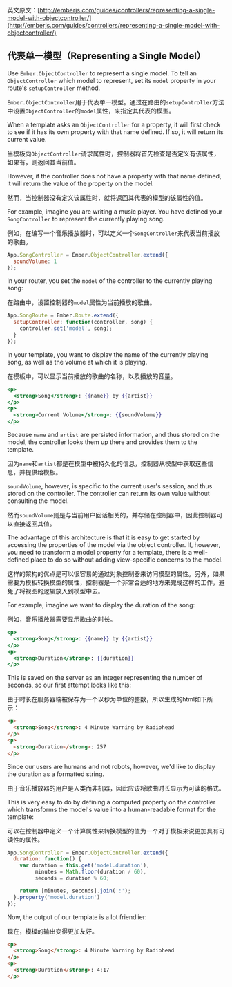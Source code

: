英文原文：[http://emberjs.com/guides/controllers/representing-a-single-model-with-objectcontroller/](http://emberjs.com/guides/controllers/representing-a-single-model-with-objectcontroller/)

## 代表单一模型（Representing a Single Model）

Use `Ember.ObjectController` to represent a single model. To tell an
`ObjectController` which model to represent, set its `model`
property in your route's `setupController` method.

`Ember.ObjectController`用于代表单一模型。通过在路由的`setupController`方法中设置`ObjectController`的`model`属性，来指定其代表的模型。

When a template asks an `ObjectController` for a property, it will first
check to see if it has its own property with that name defined. If so, it will
return its current value.

当模板向`ObjectController`请求属性时，控制器将首先检查是否定义有该属性，如果有，则返回其当前值。

However, if the controller does not have a property with that name defined, it
will return the value of the property on the model.

然而，当控制器没有定义该属性时，就将返回其代表的模型的该属性的值。

For example, imagine you are writing a music player. You have defined
your `SongController` to represent the currently playing song.

例如，在编写一个音乐播放器时，可以定义一个`SongController`来代表当前播放的歌曲。

```javascript
App.SongController = Ember.ObjectController.extend({
  soundVolume: 1
});
```

In your router, you set the `model` of the controller to the
currently playing song:

在路由中，设置控制器的`model`属性为当前播放的歌曲。

```javascript
App.SongRoute = Ember.Route.extend({
  setupController: function(controller, song) {
    controller.set('model', song);
  }
});
```

In your template, you want to display the name of the currently playing
song, as well as the volume at which it is playing.

在模板中，可以显示当前播放的歌曲的名称，以及播放的音量。

```handlebars
<p>
  <strong>Song</strong>: {{name}} by {{artist}}
</p>
<p>
  <strong>Current Volume</strong>: {{soundVolume}}
</p>
```

Because `name` and `artist` are persisted information, and thus stored
on the model, the controller looks them up there and provides them to
the template.

因为`name`和`artist`都是在模型中被持久化的信息，控制器从模型中获取这些信息，并提供给模板。

`soundVolume`, however, is specific to the current user's session, and
thus stored on the controller. The controller can return its own value
without consulting the model.

然而`soundVolume`则是与当前用户回话相关的，并存储在控制器中，因此控制器可以直接返回其值。

The advantage of this architecture is that it is easy to get started
by accessing the properties of the model via the object controller. If,
however, you need to transform a model property for a template, there is
a well-defined place to do so without adding view-specific concerns to
the model.

这样的架构的优点是可以很容易的通过对象控制器来访问模型的属性。另外，如果需要为模板转换模型的属性，控制器是一个非常合适的地方来完成这样的工作，避免了将视图的逻辑放入到模型中去。

For example, imagine we want to display the duration of the song:

例如，音乐播放器需要显示歌曲的时长。

```handlebars
<p>
  <strong>Song</strong>: {{name}} by {{artist}}
</p>
<p>
  <strong>Duration</strong>: {{duration}}
</p>
```

This is saved on the server as an integer representing the number of
seconds, so our first attempt looks like this:

由于时长在服务器端被保存为一个以秒为单位的整数，所以生成的html如下所示：

```html
<p>
  <strong>Song</strong>: 4 Minute Warning by Radiohead
</p>
<p>
  <strong>Duration</strong>: 257
</p>
```

Since our users are humans and not robots, however, we'd like to display
the duration as a formatted string.

由于音乐播放器的用户是人类而非机器，因此应该将歌曲时长显示为可读的格式。

This is very easy to do by defining a computed property on the
controller which transforms the model's value into a human-readable
format for the template:

可以在控制器中定义一个计算属性来转换模型的值为一个对于模板来说更加具有可读性的属性。

```javascript
App.SongController = Ember.ObjectController.extend({
  duration: function() {
    var duration = this.get('model.duration'),
         minutes = Math.floor(duration / 60),
         seconds = duration % 60;

    return [minutes, seconds].join(':');
  }.property('model.duration')
});
```

Now, the output of our template is a lot friendlier:

现在，模板的输出变得更加友好。

```html
<p>
  <strong>Song</strong>: 4 Minute Warning by Radiohead
</p>
<p>
  <strong>Duration</strong>: 4:17
</p>
```
